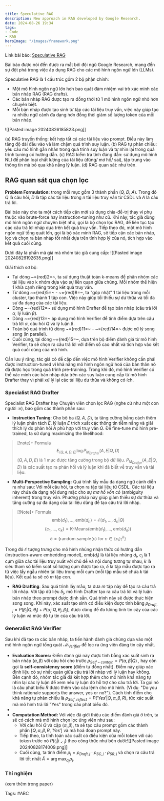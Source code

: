 ```yaml
---

title: Speculative RAG
description: New approach in RAG developed by Google Research.
date: 2024-08-26 19:34
tags: 
- Code
- RAG
heroImage: "/images/framework.png"
---
```


Link bài báo: [Speculative RAG](https://arxiv.org/pdf/2407.08223)

Bài báo được nói đến được ra mắt bởi đội ngũ Google Research, mang đến sự đột phá trong việc áp dụng RAG cho các mô hình ngôn ngữ lớn (LLMs). 

Speculative RAG là 1 cấu trúc gồm 2 bộ phận chính:
- Một mô hình ngôn ngữ lớn hơn bao quát đảm nhiệm vai trò xác minh các bản nháp RAG (RAG drafts).
- Các bản nháp RAG được tạo ra đồng thời từ 1 mô hình ngôn ngữ nhỏ hơn chuyên biệt.
- Mỗi bản nháp được tạo sinh từ tập các tài liệu truy vấn, việc này giúp tạo ra nhiều ngữ cảnh đa dạng hơn đồng thời giảm số lượng token của mỗi bản nháp.

![[Pasted image 20240826185823.png]]

(a) RAG truyền thống: kết hợp tất cả các tài liệu vào prompt. Điều này làm tăng độ dài đầu vào và làm chậm quá trình suy luận.
(b) RAG tự phản chiếu: yêu cầu mô hình gắn nhãn trong quá trình suy luận và tự nhìn lại trong quá trình tuning có hướng dẫn.
(c) RAG kiểm tra tính đúng đắn: sử dụng mô hình NLI để phân loại chất lượng của tài liệu (đúng/ mơ hồ/ sai), tập trung vào thông tin mà bỏ qua khả năng lý luận.
(d) RAG quan sát: như trên.

## RAG quan sát qua chọn lọc

**Problem Formulation:** trong mỗi mục gồm 3 thành phần (*Q, D, A*). Trong đó *Q* là câu hỏi, *D* là tập các tài liệu trong *n* tài liệu truy vấn từ CSDL và *A* là câu trả lời. 

Bài báo này cho ta một cách tiếp cận mới sử dụng chia-để-trị thay vì phụ thuộc vào brute-force hay instruction-tuning như cũ. Khi này, tác giả dùng mô hình ngôn ngữ chuyên biệt nhỏ, gọi là bộ chọn lọc RAG, để liên tục tạo các câu trả lời nháp dựa trên kết quả truy vấn. Tiếp theo đó, một mô hình ngôn ngữ tổng quát lớn, gọi là bộ xác minh RAG, sẽ tiếp cận các bản nháp, lọc và chọn ra bản nháp tốt nhất dựa trên tính hợp lý của nó, tích hợp vào kết quả cuối cùng.

Dưới đây là phần mã giả mà nhóm tác giả cung cấp:
![[Pasted image 20240826192635.png]]

Giải thích sơ bộ:
- Tại dòng ~={red}2=~, ta sử dụng thuật toán k-means để phân nhóm các tài liệu vào k nhóm dựa vào sự liên quan giữa chúng. Mỗi nhóm thể hiện 1 khía cạnh riêng trong kết quả truy vấn.
- Từ dòng ~={red}5=~ - ~={red}8=~, ta "góp nhặt" 1 tài liệu trong mỗi cluster, tạo thành 1 tập con. Việc này giúp tối thiểu sự dư thừa và tối đa sự đa dạng của các tài liệu. 
- Dòng ~={red}12=~ sử dụng mô hình Drafter để tạo bản nháp (câu trả lời $\alpha$, lý luận $\beta$).
- Dòng ~={red}13=~ áp dụng mô hình Verifier để tính điểm dựa trên câu trả lời $\alpha$, câu hỏi *Q* và lý luận $\beta$.
- Toàn bộ quá trình từ dòng ~={red}11=~ - ~={red}14=~ được xử lý song song (in parallel).
- Cuối cùng, tại dòng ~={red}15=~, dựa trên bộ điểm đánh giá từ mô hình Verifier, ta sẽ chọn ra câu trả lời với điểm số cao nhất và tích hợp vào kết quả cuối cùng của mô hình.

Cần lưu ý rằng, tác giả có đề cập đến việc mô hình Verifier không cần phải được instruction-tuned vì khả năng mô hình ngôn ngữ hoá của bản thân nó đã được học trong quá trình pre-training. Trong khi đó, mô hình Verifier có thể xác minh các bản nháp dựa trên các suy luận cung cấp từ mô hình Drafter thay vì phải xử lý lại các tài liệu dư thừa và không có ích.

### Specialist RAG Drafter

Specialist RAG Drafter hay Chuyên viên chọn lọc RAG (nghe cứ như một con người :v), bao gồm các thành phần sau:
+ **Instruction Tuning**: Cho bộ ba (*Q, A, D*), ta tăng cường bằng cách thêm lý luận phân tách *E*. lý luận *E* trích xuất các thông tin tiềm năng và giải thích lý do phản hồi *A* phù hợp với truy vấn *Q*. Để fine-tune mô hình pre-trained, ta sử dụng maximizing the likelihood:
>[!note]+ Formula
> $$
> E_{(Q,A,D,E)} \log P_{M_{Drafter}}(A, E| Q, D)
> $$
> $(Q,A,D,E)$ là 1 mục được tăng cường trong bộ dữ liệu.
> $P_{M_{Drafter}}(A,E|Q,D)$ là xác suất tạo ra phản hồi và lý luận khi đã biết về truy vấn và tài liệu.


- **Multi-Perspective Sampling:** Quá trình lấy mẫu đa dạng ngữ cảnh diễn ra như sau: Với mỗi câu hỏi, ta chọn ra tập tài liệu từ CSDL. Các tài liệu này chứa đa dạng nội dung mặc cho sự *mơ hồ vốn có* (ambiguity inherent) trong truy vấn. Phương pháp này giúp giảm thiểu sự dư thừa và tăng cường sự đa dạng của tài liệu dùng để tạo câu trả lời nháp.
>[!Note]+ Formula
>$$
>\text{emb}(d_1),...,\text{emb}(d_n) = \mathcal{E}(d_1,...,d_n|Q)
>$$
>$$
>\{c_1,...,c_k\} = \text{K-Means}(\text{emb}(d_1),...,\text{emb}(d_n))
>$$
>$$
>\delta = \{\text{random.sample}(c) \text{ for } c \in \{c_i\}^k_1\}
>$$

Trong đó $\mathcal{E}$ tượng trưng cho mô hình nhúng nhận thức có hướng dẫn (instruction-aware embedding model), $\text{emb}(d_i)$ là tài liệu nhúng $d_i$, $c_j$ là 1 cụm giữa các tài liệu truy xuất với chủ đề và nội dung tương tự nhau, $k$ là siêu tham số kiểm soát số lượng cụm được tạo ra, $\delta$ là tập mẫu được tạo ra từ việc lấy ngẫu nhiên tài liệu trong mỗi cụm (mỗi tập mẫu sẽ chứa $k$ tài liệu). Kết quả ta sẽ có $m$ tập con.

- **RAG Drafting**: Sau quá trình lấy mẫu, ta đưa $m$ tập này để tạo ra câu trả lời nháp. Với tập dữ liệu $\delta_j$, mô hình Drafter tạo ra câu trả lời và lý luận bản nháp theo prompt được định sẵn. Quá trình này sẽ được thực hiện song song. Khi này, xác suất tạo sinh có điều kiện được tính bằng $\rho_{Draft,j} = P(\beta_j | Q, \theta_j) + P(\alpha_j|Q, \theta_j, \beta_j)$, được dùng để đo lường tính tin cậy của các lý luận và mức độ tự tin của câu trả lời.

### Generalist RAG Verifier
Sau khi đã tạo ra các bản nháp, ta tiến hành đánh giá chúng dựa vào một mô hình ngôn ngữ tổng quát $\mathcal{M}_{Verifier}$ để lọc ra ứng viên đáng tin cậy nhất.

- **Evaluation Scores:** Điểm đánh giá này được tính bằng xác suất sinh ra bản nháp $(\alpha, \beta)$  với câu hỏi cho trước $\rho_{Self-contain} = P(\alpha, \beta|Q)$ , hay còn gọi là **self-consistency score** (điểm tự đồng nhất).  Điểm này giúp xác định liệu có sự nhất quán giữa câu trả lời nháp với lý luận hay không. Bên cạnh đó, nhóm tác giả đã kết hợp thêm cho mô hình khả năng tự nhìn lại các lý luận để xem nếu lý luận đó hỗ trợ cho câu trả lời. Ta gọi nó là câu phát biểu $R$ được thêm vào câu lệnh cho mô hình. (Ví dụ: "Do you think rationale supports the answer, yes or no?"). Cách tính điểm cho khả năng tự phản chiếu là $\rho_{Self\_reflect} =  P('Yes'|Q,\alpha,\beta,R)$, tức xác suất mà mô hình trả lời "Yes" trong câu phát biểu đó.
- 
- **Computation Method:** Với việc đã giới thiệu các điểm đánh giá ở trên, ta sẽ có cách mà mô hình chọn lọc ứng viên như sau:
	- Với câu hỏi $Q$ và cặp $(\alpha, \beta)$, ta sẽ tạo câu prompt gồm các thành phần $[ Q, \alpha, \beta, R, 'Yes']$ và mã hoá đoạn prompt này. 
	- Tiếp theo, ta tính toán xác suất có điều kiện của mỗi token với các token trước nó $P(t_i|t_{<i})$ theo công thức như bên dưới:![[Pasted image 20240828174009.png]]
	- Cuối cùng, ta tính điểm $\rho_j=\rho_{Draft,j} \cdot \rho_{SC,j} \cdot \rho_{SR,j}$ và chọn ra câu trả lời tốt nhất $\hat{A} = \arg\max_{\alpha_j}\rho_j$.

### Thí nghiệm 
(xem thêm trong paper)


Tags: #ABC

























